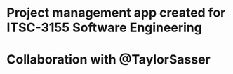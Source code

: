 # Project management app created for ITSC-3155 Software Engineering 
# Collaboration with @TaylorSasser
